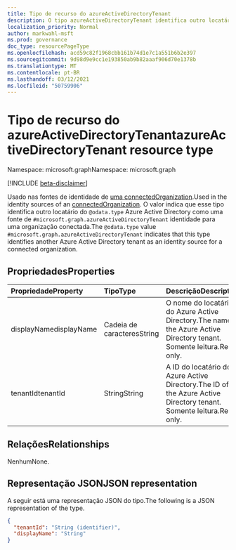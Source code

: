 ```yaml
---
title: Tipo de recurso do azureActiveDirectoryTenant
description: O tipo azureActiveDirectoryTenant identifica outro locatário do Azure Active Directory como uma fonte de identidade para uma organização conectada.
localization_priority: Normal
author: markwahl-msft
ms.prod: governance
doc_type: resourcePageType
ms.openlocfilehash: acd59c82f1968cbb161b74d1e7c1a551b6b2e397
ms.sourcegitcommit: 9d98d9e9cc1e193850ab9b82aaaf906d70e1378b
ms.translationtype: MT
ms.contentlocale: pt-BR
ms.lasthandoff: 03/12/2021
ms.locfileid: "50759906"
---
```

# <a name="azureactivedirectorytenant-resource-type"></a><span data-ttu-id="7a71c-103">Tipo de recurso do azureActiveDirectoryTenant</span><span class="sxs-lookup"><span data-stu-id="7a71c-103">azureActiveDirectoryTenant resource type</span></span>

<span data-ttu-id="7a71c-104">Namespace: microsoft.graph</span><span class="sxs-lookup"><span data-stu-id="7a71c-104">Namespace: microsoft.graph</span></span>

[!INCLUDE [beta-disclaimer](../../includes/beta-disclaimer.md)]

<span data-ttu-id="7a71c-105">Usado nas fontes de identidade de [uma connectedOrganization](connectedOrganization.md).</span><span class="sxs-lookup"><span data-stu-id="7a71c-105">Used in the identity sources of an [connectedOrganization](connectedOrganization.md).</span></span> <span data-ttu-id="7a71c-106">O valor indica que esse tipo identifica outro locatário do `@odata.type` Azure Active Directory como uma fonte de `#microsoft.graph.azureActiveDirectoryTenant` identidade para uma organização conectada.</span><span class="sxs-lookup"><span data-stu-id="7a71c-106">The `@odata.type` value `#microsoft.graph.azureActiveDirectoryTenant` indicates that this type identifies another Azure Active Directory tenant as an identity source for a connected organization.</span></span>

## <a name="properties"></a><span data-ttu-id="7a71c-107">Propriedades</span><span class="sxs-lookup"><span data-stu-id="7a71c-107">Properties</span></span>

| <span data-ttu-id="7a71c-108">Propriedade</span><span class="sxs-lookup"><span data-stu-id="7a71c-108">Property</span></span>                     | <span data-ttu-id="7a71c-109">Tipo</span><span class="sxs-lookup"><span data-stu-id="7a71c-109">Type</span></span>                      | <span data-ttu-id="7a71c-110">Descrição</span><span class="sxs-lookup"><span data-stu-id="7a71c-110">Description</span></span> |
| :--------------------------- | :------------------------ | :---------- |
| <span data-ttu-id="7a71c-111">displayName</span><span class="sxs-lookup"><span data-stu-id="7a71c-111">displayName</span></span> |<span data-ttu-id="7a71c-112">Cadeia de caracteres</span><span class="sxs-lookup"><span data-stu-id="7a71c-112">String</span></span> | <span data-ttu-id="7a71c-113">O nome do locatário do Azure Active Directory.</span><span class="sxs-lookup"><span data-stu-id="7a71c-113">The name of the Azure Active Directory tenant.</span></span> <span data-ttu-id="7a71c-114">Somente leitura.</span><span class="sxs-lookup"><span data-stu-id="7a71c-114">Read only.</span></span> |
| <span data-ttu-id="7a71c-115">tenantId</span><span class="sxs-lookup"><span data-stu-id="7a71c-115">tenantId</span></span> |<span data-ttu-id="7a71c-116">String</span><span class="sxs-lookup"><span data-stu-id="7a71c-116">String</span></span> | <span data-ttu-id="7a71c-117">A ID do locatário do Azure Active Directory.</span><span class="sxs-lookup"><span data-stu-id="7a71c-117">The ID of the Azure Active Directory tenant.</span></span> <span data-ttu-id="7a71c-118">Somente leitura.</span><span class="sxs-lookup"><span data-stu-id="7a71c-118">Read only.</span></span> |

## <a name="relationships"></a><span data-ttu-id="7a71c-119">Relações</span><span class="sxs-lookup"><span data-stu-id="7a71c-119">Relationships</span></span>

<span data-ttu-id="7a71c-120">Nenhum</span><span class="sxs-lookup"><span data-stu-id="7a71c-120">None.</span></span>

## <a name="json-representation"></a><span data-ttu-id="7a71c-121">Representação JSON</span><span class="sxs-lookup"><span data-stu-id="7a71c-121">JSON representation</span></span>

<span data-ttu-id="7a71c-122">A seguir está uma representação JSON do tipo.</span><span class="sxs-lookup"><span data-stu-id="7a71c-122">The following is a JSON representation of the type.</span></span>

<!-- {
  "blockType": "resource",
  "optionalProperties": [

  ],
  "@odata.type": "microsoft.graph.azureActiveDirectoryTenant",
  "baseType": "microsoft.graph.identitySource"
}-->

```json
{
  "tenantId": "String (identifier)",
  "displayName": "String"
}
```

<!-- uuid: 16cd6b66-4b1a-43a1-adaf-3a886856ed98
2019-02-04 14:57:30 UTC -->
<!-- {
  "type": "#page.annotation",
  "description": "azureActiveDirectoryTenant resource type",
  "keywords": "",
  "section": "documentation",
  "tocPath": ""
}-->


